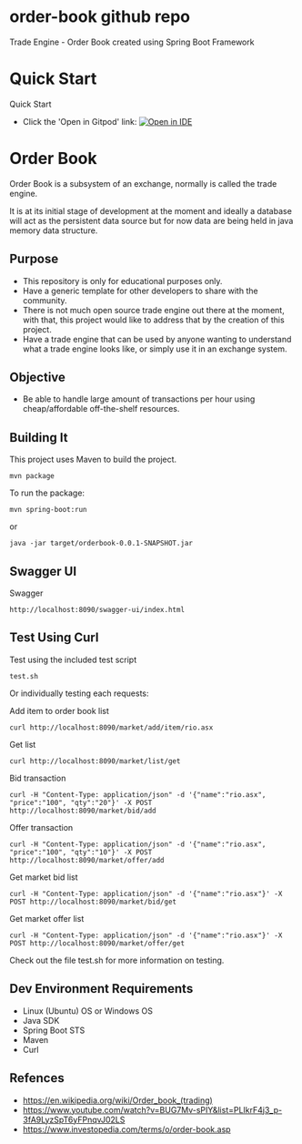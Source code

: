 # order-book github repo
Trade Engine - Order Book created using Spring Boot Framework

# Quick Start
Quick Start

- Click the 'Open in Gitpod' link: [![Open in IDE](https://gitpod.io/button/open-in-gitpod.svg)](https://gitpod.io/#https://github.com/GivaDogaBone/order-book.git)

# Order Book
Order Book is a subsystem of an exchange, normally is called the trade engine.

It is at its initial stage of development at the moment and ideally a database will act as the persistent data source but for now data are being held in java memory data structure.

## Purpose

- This repository is only for educational purposes only.
- Have a generic template for other developers to share with the community.
- There is not much open source trade engine out there at the moment, with that, this project would like to address that by the creation of this project.
- Have a trade engine that can be used by anyone wanting to understand what a trade engine looks like, or simply use it in an exchange system.

## Objective

- Be able to handle large amount of transactions per hour using cheap/affordable off-the-shelf resources.

## Building It

This project uses Maven to build the project.

```
mvn package
```

To run the package:

```
mvn spring-boot:run
```

or

```
java -jar target/orderbook-0.0.1-SNAPSHOT.jar
```

## Swagger UI

Swagger
```
http://localhost:8090/swagger-ui/index.html
```

## Test Using Curl

Test using the included test script 
```
test.sh
```

Or individually testing each requests:

Add item to order book list
```
curl http://localhost:8090/market/add/item/rio.asx
```

Get list
```
curl http://localhost:8090/market/list/get
```

Bid transaction
```
curl -H "Content-Type: application/json" -d '{"name":"rio.asx", "price":"100", "qty":"20"}' -X POST http://localhost:8090/market/bid/add
```

Offer transaction
```
curl -H "Content-Type: application/json" -d '{"name":"rio.asx", "price":"100", "qty":"10"}' -X POST http://localhost:8090/market/offer/add
```


Get market bid list
```
curl -H "Content-Type: application/json" -d '{"name":"rio.asx"}' -X POST http://localhost:8090/market/bid/get
```

Get market offer list
```
curl -H "Content-Type: application/json" -d '{"name":"rio.asx"}' -X POST http://localhost:8090/market/offer/get
```

Check out the file test.sh for more information on testing.

## Dev Environment Requirements

- Linux (Ubuntu) OS or Windows OS 
- Java SDK
- Spring Boot STS
- Maven
- Curl



## Refences

- https://en.wikipedia.org/wiki/Order_book_(trading)
- https://www.youtube.com/watch?v=BUG7Mv-sPIY&list=PLIkrF4j3_p-3fA9LyzSpT6yFPnqvJ02LS
- https://www.investopedia.com/terms/o/order-book.asp
